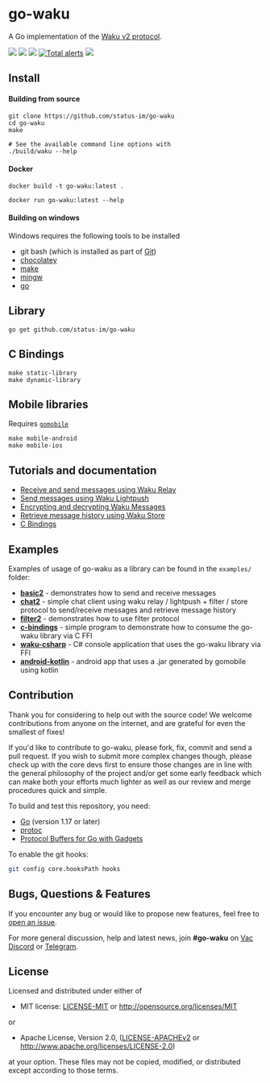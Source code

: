 # go-waku
A Go implementation of the [Waku v2 protocol](https://specs.vac.dev/specs/waku/v2/waku-v2).

<p align="left">
  <a href="https://goreportcard.com/report/github.com/status-im/go-waku"><img src="https://goreportcard.com/badge/github.com/status-im/go-waku" /></a>
  <a href="https://godoc.org/github.com/status-im/go-waku"><img src="http://img.shields.io/badge/godoc-reference-5272B4.svg?style=flat-square" /></a>
  <a href=""><img src="https://img.shields.io/badge/golang-%3E%3D1.18.0-orange.svg?style=flat-square" /></a>
  <a href="https://lgtm.com/projects/g/status-im/go-waku/alerts/"><img alt="Total alerts" src="https://img.shields.io/lgtm/alerts/g/status-im/go-waku.svg?logo=lgtm&logoWidth=18"/></a> 
  <a href="https://codeclimate.com/github/status-im/go-waku/maintainability"><img src="https://api.codeclimate.com/v1/badges/25b76a20113236b175d8/maintainability" /></a>
  <br>
</p>

## Install

#### Building from source
```
git clone https://github.com/status-im/go-waku
cd go-waku
make

# See the available command line options with
./build/waku --help
```

#### Docker
```
docker build -t go-waku:latest .

docker run go-waku:latest --help
```

#### Building on windows

Windows requires the following tools to be installed
- git bash  (which is installed as part of [Git](https://git-scm.com/downloads))
- [chocolatey](https://chocolatey.org/install)
- [make](https://community.chocolatey.org/packages/make)
- [mingw](https://community.chocolatey.org/packages/mingw)
- [go](https://go.dev/doc/install)

## Library
```
go get github.com/status-im/go-waku
```

## C Bindings
```
make static-library
make dynamic-library
```

## Mobile libraries
Requires [`gomobile`](https://pkg.go.dev/golang.org/x/mobile/cmd/gomobile)
```
make mobile-android
make mobile-ios
```

## Tutorials and documentation
- [Receive and send messages using Waku Relay](docs/api/relay.md)
- [Send messages using Waku Lightpush](docs/api/lightpush.md)
- [Encrypting and decrypting Waku Messages](docs/api/encoding.md)
- [Retrieve message history using Waku Store](docs/api/store.md)
- [C Bindings](library/README.md)

## Examples
Examples of usage of go-waku as a library can be found in the `examples/` folder:

- [**basic2**](tree/master/examples/basic2) - demonstrates how to send and receive messages
- [**chat2**](tree/master/examples/chat2) - simple chat client using waku relay / lightpush + filter / store protocol to send/receive messages and retrieve message history
- [**filter2**](tree/master/examples/filter2) - demonstrates how to use filter protocol
- [**c-bindings**](tree/master/examples/c-bindings) - simple program to demonstrate how to consume the go-waku library via C FFI
- [**waku-csharp**](tree/master/examples/csharp) - C# console application that uses the go-waku library via FFI
- [**android-kotlin**](tree/master/examples/android-kotlin) - android app that uses a .jar generated by gomobile using kotlin


## Contribution
Thank you for considering to help out with the source code! We welcome contributions from anyone on the internet, and are grateful for even the smallest of fixes!

If you'd like to contribute to go-waku, please fork, fix, commit and send a pull request. If you wish to submit more complex changes though, please check up with the core devs first to ensure those changes are in line with the general philosophy of the project and/or get some early feedback which can make both your efforts much lighter as well as our review and merge procedures quick and simple.

To build and test this repository, you need:
  - [Go](https://golang.org/) (version 1.17 or later)
  - [protoc](https://grpc.io/docs/protoc-installation/) 
  - [Protocol Buffers for Go with Gadgets](https://github.com/gogo/protobuf)

To enable the git hooks:

```bash
git config core.hooksPath hooks
```

## Bugs, Questions & Features

If you encounter any bug or would like to propose new features, feel free to [open an issue](https://github.com/status-im/go-waku/issues/new/).

For more general discussion, help and latest news,  join **#go-waku** on [Vac Discord](https://discord.com/channels/864066763682218004/865466710924460034) or [Telegram](https://t.me/vacp2p).


## License
Licensed and distributed under either of

* MIT license: [LICENSE-MIT](LICENSE-MIT) or http://opensource.org/licenses/MIT

or

* Apache License, Version 2.0, ([LICENSE-APACHEv2](LICENSE-APACHEv2) or http://www.apache.org/licenses/LICENSE-2.0)

at your option. These files may not be copied, modified, or distributed except according to those terms.
